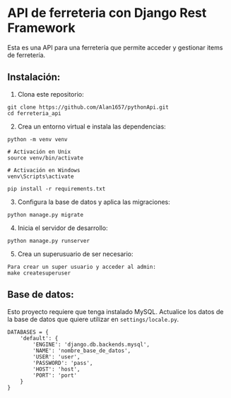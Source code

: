 # API de ferreteria con Django Rest Framework

Esta es una API para una ferretería que permite acceder y gestionar items de ferretería.

## Instalación:

1. Clona este repositorio:

```
git clone https://github.com/Alan1657/pythonApi.git
cd ferreteria_api
```
2. Crea un entorno virtual e instala las dependencias:

```
python -m venv venv

# Activación en Unix
source venv/bin/activate

# Activación en Windows
venv\Scripts\activate

pip install -r requirements.txt
```
3. Configura la base de datos y aplica las migraciones:
```
python manage.py migrate
```
4. Inicia el servidor de desarrollo:

```
python manage.py runserver
```
5. Crea un superusuario de ser necesario:

```
Para crear un super usuario y acceder al admin:
make createsuperuser
```
## Base de datos:

Esto proyecto requiere que tenga instalado MySQL.
Actualice los datos de la base de datos que quiere utilizar en `settings/locale.py`.

```
DATABASES = {
    'default': {
        'ENGINE': 'django.db.backends.mysql',
        'NAME': 'nombre_base_de_datos',
        'USER': 'user',
        'PASSWORD': 'pass',
        'HOST': 'host',
        'PORT': 'port'
    }
}
```
